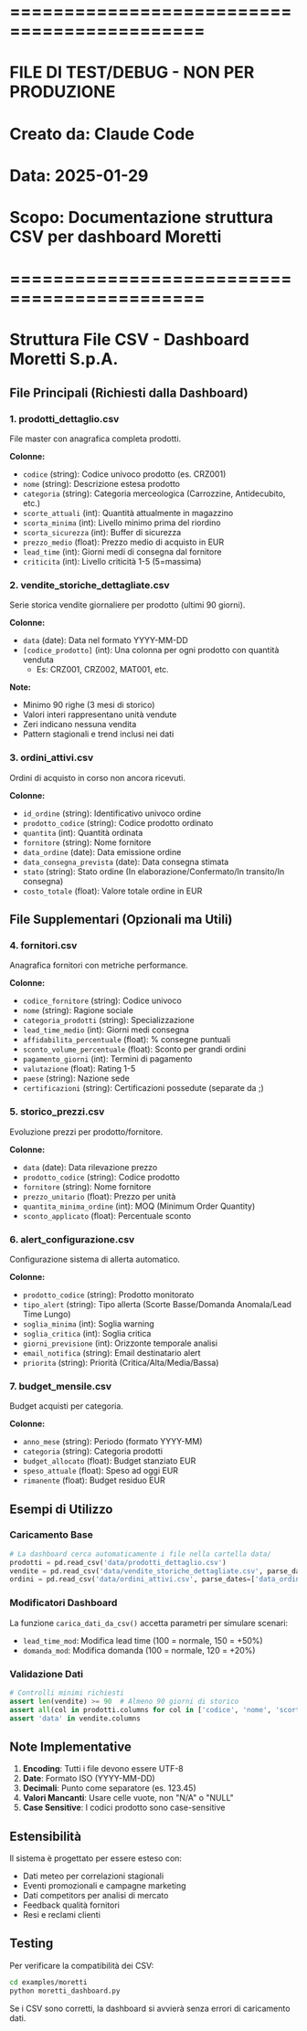 # ============================================
# FILE DI TEST/DEBUG - NON PER PRODUZIONE
# Creato da: Claude Code
# Data: 2025-01-29
# Scopo: Documentazione struttura CSV per dashboard Moretti
# ============================================

# Struttura File CSV - Dashboard Moretti S.p.A.

## File Principali (Richiesti dalla Dashboard)

### 1. **prodotti_dettaglio.csv**
File master con anagrafica completa prodotti.

**Colonne:**
- `codice` (string): Codice univoco prodotto (es. CRZ001)
- `nome` (string): Descrizione estesa prodotto
- `categoria` (string): Categoria merceologica (Carrozzine, Antidecubito, etc.)
- `scorte_attuali` (int): Quantità attualmente in magazzino
- `scorta_minima` (int): Livello minimo prima del riordino
- `scorta_sicurezza` (int): Buffer di sicurezza
- `prezzo_medio` (float): Prezzo medio di acquisto in EUR
- `lead_time` (int): Giorni medi di consegna dal fornitore
- `criticita` (int): Livello criticità 1-5 (5=massima)

### 2. **vendite_storiche_dettagliate.csv**
Serie storica vendite giornaliere per prodotto (ultimi 90 giorni).

**Colonne:**
- `data` (date): Data nel formato YYYY-MM-DD
- `[codice_prodotto]` (int): Una colonna per ogni prodotto con quantità venduta
  - Es: CRZ001, CRZ002, MAT001, etc.

**Note:**
- Minimo 90 righe (3 mesi di storico)
- Valori interi rappresentano unità vendute
- Zeri indicano nessuna vendita
- Pattern stagionali e trend inclusi nei dati

### 3. **ordini_attivi.csv**
Ordini di acquisto in corso non ancora ricevuti.

**Colonne:**
- `id_ordine` (string): Identificativo univoco ordine
- `prodotto_codice` (string): Codice prodotto ordinato
- `quantita` (int): Quantità ordinata
- `fornitore` (string): Nome fornitore
- `data_ordine` (date): Data emissione ordine
- `data_consegna_prevista` (date): Data consegna stimata
- `stato` (string): Stato ordine (In elaborazione/Confermato/In transito/In consegna)
- `costo_totale` (float): Valore totale ordine in EUR

## File Supplementari (Opzionali ma Utili)

### 4. **fornitori.csv**
Anagrafica fornitori con metriche performance.

**Colonne:**
- `codice_fornitore` (string): Codice univoco
- `nome` (string): Ragione sociale
- `categoria_prodotti` (string): Specializzazione
- `lead_time_medio` (int): Giorni medi consegna
- `affidabilita_percentuale` (float): % consegne puntuali
- `sconto_volume_percentuale` (float): Sconto per grandi ordini
- `pagamento_giorni` (int): Termini di pagamento
- `valutazione` (float): Rating 1-5
- `paese` (string): Nazione sede
- `certificazioni` (string): Certificazioni possedute (separate da ;)

### 5. **storico_prezzi.csv**
Evoluzione prezzi per prodotto/fornitore.

**Colonne:**
- `data` (date): Data rilevazione prezzo
- `prodotto_codice` (string): Codice prodotto
- `fornitore` (string): Nome fornitore
- `prezzo_unitario` (float): Prezzo per unità
- `quantita_minima_ordine` (int): MOQ (Minimum Order Quantity)
- `sconto_applicato` (float): Percentuale sconto

### 6. **alert_configurazione.csv**
Configurazione sistema di allerta automatico.

**Colonne:**
- `prodotto_codice` (string): Prodotto monitorato
- `tipo_alert` (string): Tipo allerta (Scorte Basse/Domanda Anomala/Lead Time Lungo)
- `soglia_minima` (int): Soglia warning
- `soglia_critica` (int): Soglia critica
- `giorni_previsione` (int): Orizzonte temporale analisi
- `email_notifica` (string): Email destinatario alert
- `priorita` (string): Priorità (Critica/Alta/Media/Bassa)

### 7. **budget_mensile.csv**
Budget acquisti per categoria.

**Colonne:**
- `anno_mese` (string): Periodo (formato YYYY-MM)
- `categoria` (string): Categoria prodotti
- `budget_allocato` (float): Budget stanziato EUR
- `speso_attuale` (float): Speso ad oggi EUR
- `rimanente` (float): Budget residuo EUR

## Esempi di Utilizzo

### Caricamento Base
```python
# La dashboard cerca automaticamente i file nella cartella data/
prodotti = pd.read_csv('data/prodotti_dettaglio.csv')
vendite = pd.read_csv('data/vendite_storiche_dettagliate.csv', parse_dates=['data'])
ordini = pd.read_csv('data/ordini_attivi.csv', parse_dates=['data_ordine', 'data_consegna_prevista'])
```

### Modificatori Dashboard
La funzione `carica_dati_da_csv()` accetta parametri per simulare scenari:
- `lead_time_mod`: Modifica lead time (100 = normale, 150 = +50%)
- `domanda_mod`: Modifica domanda (100 = normale, 120 = +20%)

### Validazione Dati
```python
# Controlli minimi richiesti
assert len(vendite) >= 90  # Almeno 90 giorni di storico
assert all(col in prodotti.columns for col in ['codice', 'nome', 'scorte_attuali'])
assert 'data' in vendite.columns
```

## Note Implementative

1. **Encoding**: Tutti i file devono essere UTF-8
2. **Date**: Formato ISO (YYYY-MM-DD)
3. **Decimali**: Punto come separatore (es. 123.45)
4. **Valori Mancanti**: Usare celle vuote, non "N/A" o "NULL"
5. **Case Sensitive**: I codici prodotto sono case-sensitive

## Estensibilità

Il sistema è progettato per essere esteso con:
- Dati meteo per correlazioni stagionali
- Eventi promozionali e campagne marketing
- Dati competitors per analisi di mercato
- Feedback qualità fornitori
- Resi e reclami clienti

## Testing

Per verificare la compatibilità dei CSV:
```bash
cd examples/moretti
python moretti_dashboard.py
```

Se i CSV sono corretti, la dashboard si avvierà senza errori di caricamento dati.